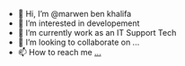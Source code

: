 - 👋 Hi, I’m @marwen ben khalifa
- 👀 I’m interested in developement 
- 🌱 I’m currently work as an IT Support Tech
- 💞️ I’m looking to collaborate on ...
- 📫 How to reach me [...](https://www.linkedin.com/marwen-ben-khalifa)

<!---
marwenbkh/marwenbkh is a ✨ special ✨ repository because its `README.md` (this file) appears on your GitHub profile.
You can click the Preview link to take a look at your changes.
--->

